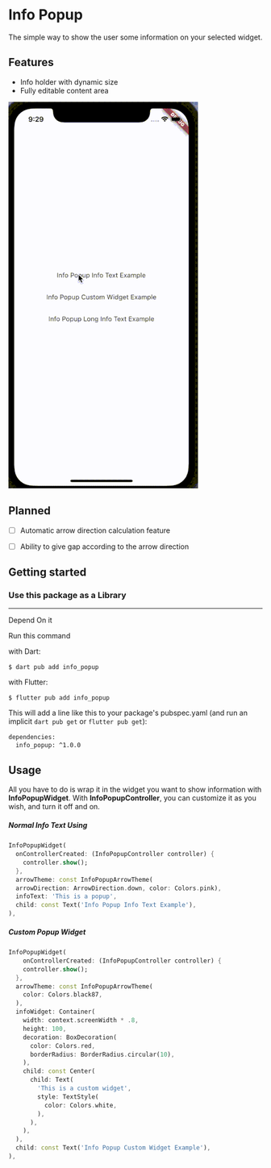 # Info Popup

The simple way to show the user some information on your selected widget.

## Features

- Info holder with dynamic size
- Fully editable content area

![Alt Text](assets/readme/example_presentation.gif)

## Planned

- [ ] Automatic arrow direction calculation feature
- [ ] Ability to give gap according to the arrow direction


## Getting started

### Use this package as a Library
---
Depend On it

Run this command

with Dart:

```
$ dart pub add info_popup
```

with Flutter:

```
$ flutter pub add info_popup
```

This will add a line like this to your package's pubspec.yaml (and run an implicit `dart pub get` or `flutter pub get`):

```
dependencies:
  info_popup: ^1.0.0
```

## Usage

All you have to do is wrap it in the widget you want to show information with **InfoPopupWidget**. With **InfoPopupController**, you can customize it as you wish, and turn it off and on.

##### Normal Info Text Using
```dart
InfoPopupWidget(
  onControllerCreated: (InfoPopupController controller) {
    controller.show();
  },
  arrowTheme: const InfoPopupArrowTheme(
  arrowDirection: ArrowDirection.down, color: Colors.pink),
  infoText: 'This is a popup',
  child: const Text('Info Popup Info Text Example'),
),
```

##### Custom Popup Widget
```dart
InfoPopupWidget(
    onControllerCreated: (InfoPopupController controller) {
    controller.show();
  },
  arrowTheme: const InfoPopupArrowTheme(
    color: Colors.black87,
  ),
  infoWidget: Container(
    width: context.screenWidth * .8,
    height: 100,
    decoration: BoxDecoration(
      color: Colors.red,
      borderRadius: BorderRadius.circular(10),
    ),
    child: const Center(
      child: Text(
        'This is a custom widget',
        style: TextStyle(
          color: Colors.white,
        ),
      ),
    ),
  ),
  child: const Text('Info Popup Custom Widget Example'),
),
```